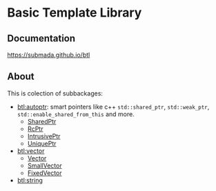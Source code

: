 # Basic Template Library

## Documentation
https://submada.github.io/btl

## About
This is colection of subbackages:
  
- [btl:autoptr](https://submada.github.io/btl/btl/autoptr.html): smart pointers like c++ `std::shared_ptr`, `std::weak_ptr`, `std::enable_shared_from_this` and more.
  - [SharedPtr](https://submada.github.io/btl/btl/autoptr/shared_ptr/SharedPtr.html)
  - [RcPtr](https://submada.github.io/btl/btl/autoptr/rc_ptr/RcPtr.html)
  - [IntrusivePtr](https://submada.github.io/btl/btl/autoptr/intrusive_ptr/IntrusivePtr.html)
  - [UniquePtr](https://submada.github.io/btl/btl/autoptr/unique_ptr/UniquePtr.html)
- [btl:vector](https://submada.github.io/btl/btl/vector.html)
  - [Vector](https://submada.github.io/btl/btl/vector/Vector.html)
  - [SmallVector](https://submada.github.io/btl/btl/vector/SmallVector.html)
  - [FixedVector](https://submada.github.io/btl/btl/vector/FixedVector.html)
- [btl:string](https://submada.github.io/btl/btl/string.html)
